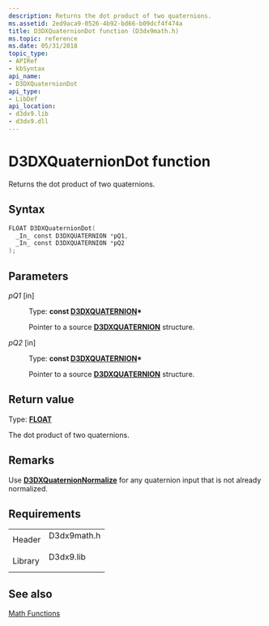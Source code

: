 ```yaml
---
description: Returns the dot product of two quaternions.
ms.assetid: 2ed9aca9-0526-4b92-bd66-b09dcf4f474a
title: D3DXQuaternionDot function (D3dx9math.h)
ms.topic: reference
ms.date: 05/31/2018
topic_type: 
- APIRef
- kbSyntax
api_name: 
- D3DXQuaternionDot
api_type: 
- LibDef
api_location: 
- d3dx9.lib
- d3dx9.dll
---
```


# D3DXQuaternionDot function

Returns the dot product of two quaternions.

## Syntax


```C++
FLOAT D3DXQuaternionDot(
  _In_ const D3DXQUATERNION *pQ1,
  _In_ const D3DXQUATERNION *pQ2
);
```



## Parameters

<dl> <dt>

*pQ1* \[in\]
</dt> <dd>

Type: **const [**D3DXQUATERNION**](d3dxquaternion.md)\***

Pointer to a source [**D3DXQUATERNION**](d3dxquaternion.md) structure.

</dd> <dt>

*pQ2* \[in\]
</dt> <dd>

Type: **const [**D3DXQUATERNION**](d3dxquaternion.md)\***

Pointer to a source [**D3DXQUATERNION**](d3dxquaternion.md) structure.

</dd> </dl>

## Return value

Type: **[**FLOAT**](../winprog/windows-data-types.md)**

The dot product of two quaternions.

## Remarks

Use [**D3DXQuaternionNormalize**](d3dxquaternionnormalize.md) for any quaternion input that is not already normalized.

## Requirements



|                    |                                                                                        |
|--------------------|----------------------------------------------------------------------------------------|
| Header<br/>  | <dl> <dt>D3dx9math.h</dt> </dl> |
| Library<br/> | <dl> <dt>D3dx9.lib</dt> </dl>   |



## See also

<dl> <dt>

[Math Functions](dx9-graphics-reference-d3dx-functions-math.md)
</dt> </dl>

 

 
